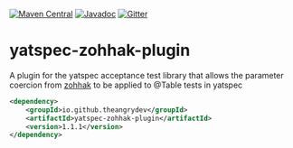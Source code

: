 [![Maven Central](https://maven-badges.herokuapp.com/maven-central/io.github.theangrydev/yatspec-zohhak-plugin/badge.svg?style=flat)](https://maven-badges.herokuapp.com/maven-central/io.github.theangrydev/yatspec-zohhak-plugin)
[![Javadoc](http://javadoc-badge.appspot.com/io.github.theangrydev/yatspec-zohhak-plugin.svg?label=javadoc)](http://javadoc-badge.appspot.com/io.github.theangrydev/yatspec-zohhak-plugin)
[![Gitter](https://badges.gitter.im/yatspec-fluent/Lobby.svg)](https://gitter.im/yatspec-zohhak-plugin/Lobby?utm_source=badge&utm_medium=badge&utm_campaign=pr-badge)

# yatspec-zohhak-plugin
A plugin for the yatspec acceptance test library that allows the parameter coercion from [zohhak](https://github.com/piotrturski/zohhak) to be applied to @Table tests in yatspec

```xml
<dependency>
    <groupId>io.github.theangrydev</groupId>
    <artifactId>yatspec-zohhak-plugin</artifactId>
    <version>1.1.1</version>
</dependency>
```
